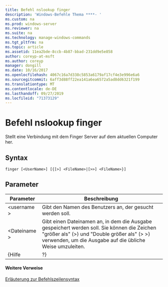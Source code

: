 ```yaml
---
title: Befehl nslookup finger
description: 'Windows-Befehle Thema ****- '
ms.custom: na
ms.prod: windows-server
ms.reviewer: na
ms.suite: na
ms.technology: manage-windows-commands
ms.tgt_pltfrm: na
ms.topic: article
ms.assetid: 11ea2bde-8ccb-4b87-bbad-231dd9e5e858
author: coreyp-at-msft
ms.author: coreyp
manager: dongill
ms.date: 10/16/2017
ms.openlocfilehash: 4067c16a7d338c5853a6179af17cf4e3e996e6a6
ms.sourcegitcommit: 6aff3d88ff22ea141a6ea6572a5ad8dd6321f199
ms.translationtype: MT
ms.contentlocale: de-DE
ms.lasthandoff: 09/27/2019
ms.locfileid: "71373129"
---
```

# <a name="nslookup-finger-command"></a>Befehl nslookup finger



Stellt eine Verbindung mit dem Finger Server auf dem aktuellen Computer her.

## <a name="syntax"></a>Syntax

```
finger [<UserName>] [{[>] <FileName>|[>>] <FileName>}]
```

## <a name="parameters"></a>Parameter

|  Parameter  |                                                                               Beschreibung                                                                               |
|-------------|-------------------------------------------------------------------------------------------------------------------------------------------------------------------------|
| \<username > |                                                               Gibt den Namen des Benutzers an, der gesucht werden soll.                                                                |
| \<Dateiname > | Gibt einen Dateinamen an, in dem die Ausgabe gespeichert werden soll. Sie können die Zeichen "größer als" (>) und "Double größer als" (> >) verwenden, um die Ausgabe auf die übliche Weise umzuleiten. |
|    {Hilfe    |                                                                                   ?}                                                                                    |

#### <a name="additional-references"></a>Weitere Verweise

[Erläuterung zur Befehlszeilensyntax](command-line-syntax-key.md)